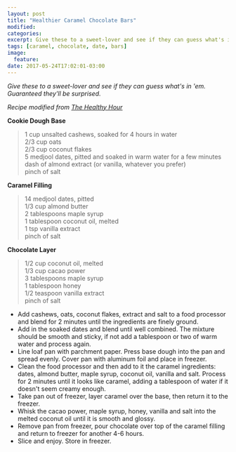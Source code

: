 ```yaml
---
layout: post
title: "Healthier Caramel Chocolate Bars"
modified:
categories:
excerpt: Give these to a sweet-lover and see if they can guess what's in 'em. Guaranteed they'll be surprised.
tags: [caramel, chocolate, date, bars]
image:
  feature:
date: 2017-05-24T17:02:01-03:00
---
```


*Give these to a sweet-lover and see if they can guess what's in 'em. Guaranteed they'll be surprised.*

*Recipe modified from [The Healthy Hour](http://thehealthyhour.com/2016/05/raw-caramel-slice/)*

**Cookie Dough Base**

> 1 cup unsalted cashews, soaked for 4 hours in water     
> 2/3 cup oats     
> 2/3 cup coconut flakes     
> 5 medjool dates, pitted and soaked in warm water for a few minutes     
> dash of almond extract (or vanilla, whatever you prefer)     
> pinch of salt     

**Caramel Filling**

> 14 medjool dates, pitted     
> 1/3 cup almond butter     
> 2 tablespoons maple syrup     
> 1 tablespoon coconut oil, melted     
> 1 tsp vanilla extract     
> pinch of salt      

**Chocolate Layer**

> 1/2 cup coconut oil, melted     
> 1/3 cup cacao power     
> 3 tablespoons maple syrup     
> 1 tablespoon honey     
> 1/2 teaspoon vanilla extract     
> pinch of salt     

* Add cashews, oats, coconut flakes, extract and salt to a food processor and blend for 2 minutes until the ingredients are finely ground.
* Add in the soaked dates and blend until well combined. The mixture should be smooth and sticky, if not add a tablespoon or two of warm water and process again.
* Line loaf pan with parchment paper. Press base dough into the pan and spread evenly. Cover pan with aluminum foil and place in freezer.
* Clean the food processor and then add to it the caramel ingredients: dates, almond butter, maple syrup, coconut oil, vanilla and salt. Process for 2 minutes until it looks like caramel, adding a tablespoon of water if it doesn't seem creamy enough.
* Take pan out of freezer, layer caramel over the base, then return it to the freezer.
* Whisk the cacao power, maple syrup, honey, vanilla and salt into the melted coconut oil until it is smooth and glossy.
* Remove pan from freezer, pour chocolate over top of the caramel filling and return to freezer for another 4-6 hours.
* Slice and enjoy. Store in freezer.
